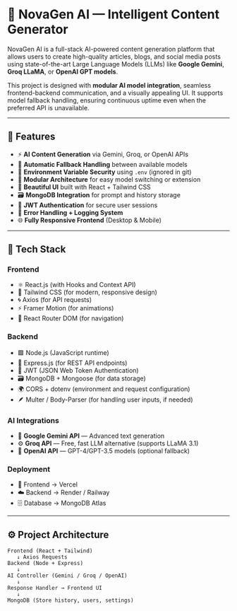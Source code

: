 # 🚀 NovaGen AI — Intelligent Content Generator

NovaGen AI is a full-stack AI-powered content generation platform that allows users to create high-quality articles, blogs, and social media posts using state-of-the-art Large Language Models (LLMs) like **Google Gemini**, **Groq LLaMA**, or **OpenAI GPT models**.

This project is designed with **modular AI model integration**, seamless frontend-backend communication, and a visually appealing UI. It supports model fallback handling, ensuring continuous uptime even when the preferred API is unavailable.

---

## 🧠 Features

- ⚡ **AI Content Generation** via Gemini, Groq, or OpenAI APIs  
- 🔄 **Automatic Fallback Handling** between available models  
- 🔐 **Environment Variable Security** using `.env` (ignored in git)  
- 🧩 **Modular Architecture** for easy model switching or extension  
- 🎨 **Beautiful UI** built with React + Tailwind CSS  
- 🗃️ **MongoDB Integration** for prompt and history storage  
- 🔑 **JWT Authentication** for secure user sessions  
- 💬 **Error Handling + Logging System**  
- 🌐 **Fully Responsive Frontend** (Desktop & Mobile)  

---

## 🧰 Tech Stack

### **Frontend**
- ⚛️ React.js (with Hooks and Context API)
- 🎨 Tailwind CSS (for modern, responsive design)
- 🌀 Axios (for API requests)
- ⚡ Framer Motion (for animations)
- 🔄 React Router DOM (for navigation)

### **Backend**
- 🟩 Node.js (JavaScript runtime)
- 🚀 Express.js (for REST API endpoints)
- 🔐 JWT (JSON Web Token Authentication)
- 🗃️ MongoDB + Mongoose (for data storage)
- 🌍 CORS + dotenv (environment and request configuration)
- 🪶 Multer / Body-Parser (for handling user inputs, if needed)

### **AI Integrations**
- 🤖 **Google Gemini API** — Advanced text generation  
- ⚙️ **Groq API** — Free, fast LLM alternative (supports LLaMA 3.1)  
- 🧩 **OpenAI API** — GPT-4/GPT-3.5 models (optional fallback)

### **Deployment**
- 🎯 Frontend → Vercel  
- ☁️ Backend → Render / Railway  
- 🗄️ Database → MongoDB Atlas  

---

## ⚙️ Project Architecture

```plaintext
Frontend (React + Tailwind)
   ↓ Axios Requests
Backend (Node + Express)
   ↓
AI Controller (Gemini / Groq / OpenAI)
   ↓
Response Handler → Frontend UI
   ↓
MongoDB (Store history, users, settings)
 
 